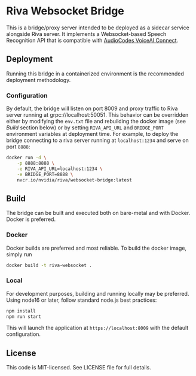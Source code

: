 # Riva Websocket Bridge

This is a bridge/proxy server intended to be deployed as a sidecar service alongside Riva server.
It implements a Websocket-based Speech Recognition API that is compatible with 
[AudioCodes VoiceAI Connect](https://www.audiocodes.com/solutions-products/voiceai/voiceai-connect). 

## Deployment
Running this bridge in a containerized environment is the recommended deployment methodology. 

### Configuration
By default, the bridge will listen on port 8009 and proxy traffic to Riva server running at grpc://localhost:50051.
This behavior can be overridden either by modifying the `env.txt` file and rebuilding the docker image (see *Build*
section below) or by setting `RIVA_API_URL` and `BRIDGE_PORT` environment variables at deployment time. For example,
to deploy the bridge connecting to a riva server running at `localhost:1234` and serve on port `8888`:

```bash
docker run -d \
    -p 8888:8888 \
    -e RIVA_API_URL=localhost:1234 \
    -e BRIDGE_PORT=8888 \
    nvcr.io/nvidia/riva/websocket-bridge:latest
```

## Build
The bridge can be built and executed both on bare-metal and with Docker. Docker is preferred.

### Docker
Docker builds are preferred and most reliable. To build the docker image, simply run
```bash
docker build -t riva-websocket .
```

### Local
For development purposes, building and running locally may be preferred. Using node16 or later, follow standard node.js best practices:

```bash
npm install
npm run start
```

This will launch the application at `https://localhost:8009` with the default configuration.


## License
This code is MIT-licensed. See LICENSE file for full details.

